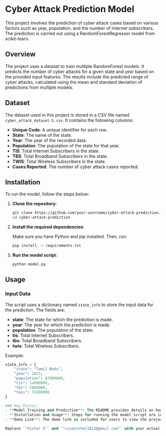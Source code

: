 # Cyber Attack Prediction Model

This project involves the prediction of cyber attack cases based on various factors such as year, population, and the number of internet subscribers. The prediction is carried out using a RandomForestRegressor model from scikit-learn.

## Overview

The project uses a dataset to train multiple RandomForest models. It predicts the number of cyber attacks for a given state and year based on the provided input features. The results include the predicted range of cyber attacks, calculated using the mean and standard deviation of predictions from multiple models.

## Dataset

The dataset used in this project is stored in a CSV file named `cyber_attack_dataset-5.csv`. It contains the following columns:

- **Unique Code**: A unique identifier for each row.
- **State**: The name of the state.
- **Year**: The year of the recorded data.
- **Population**: The population of the state for that year.
- **TIS**: Total Internet Subscribers in the state.
- **TBS**: Total Broadband Subscribers in the state.
- **TWIS**: Total Wireless Subscribers in the state.
- **Cases Reported**: The number of cyber attack cases reported.

## Installation

To run the model, follow the steps below:

1. **Clone the repository**:

    ```bash
    git clone https://github.com/your-username/cyber-attack-prediction.git
    cd cyber-attack-prediction
    ```

2. **Install the required dependencies**:

    Make sure you have Python and pip installed. Then, run:

    ```bash
    pip install -r requirements.txt
    ```

3. **Run the model script**:

    ```bash
    python model.py
    ```

## Usage

### Input Data

The script uses a dictionary named `state_info` to store the input data for the prediction. The fields are:

- **state**: The state for which the prediction is made.
- **year**: The year for which the prediction is made.
- **population**: The population of the state.
- **tis**: Total Internet Subscribers.
- **tbs**: Total Broadband Subscribers.
- **twis**: Total Wireless Subscribers.

Example:
```python
state_info = {
    "state": "Tamil Nadu",
    "year": 2023,
    "population": 83900000,
    "tis": 14800000,
    "tbs": 5860000,
    "twis": 74300000
}

### Key Points:
- **Model Training and Prediction**: The README provides details on how the model is trained and how predictions are made.
- **Installation and Usage**: Steps for running the model script are included.
- **Demo Link**: The demo link is included for users to view the project in action.

Replace `"Vishal G"` and `"sivavishal1812@gmail.com"` with your actual GitHub username and email address. You can also customize any other details as necessary.


